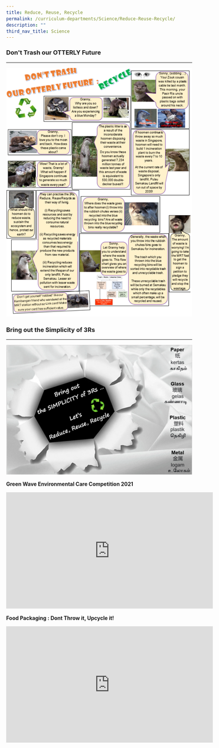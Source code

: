 ```yaml
---
title: Reduce, Reuse, Recycle
permalink: /curriculum-departments/Science/Reduce-Reuse-Recycle/
description: ""
third_nav_title: Science
---
```

### Don't Trash our OTTERLY Future
------------------------------

![](/images/Curriculum/Science/c1.png)

### Bring out the Simplicity of 3Rs
-------------------------------

![](/images/Curriculum/Science/c2.png)  

**Green Wave Environmental Care Competition 2021**

<iframe width="560" height="315" src="https://www.youtube.com/embed/rWIB1DbOaSs" title="YouTube video player" frameborder="0" allow="accelerometer; autoplay; clipboard-write; encrypted-media; gyroscope; picture-in-picture" allowfullscreen></iframe>

**Food Packaging : Dont Throw it, Upcycle it!**

<iframe width="560" height="315" src="https://www.youtube.com/embed/OgUdj7xAK6Y" title="YouTube video player" frameborder="0" allow="accelerometer; autoplay; clipboard-write; encrypted-media; gyroscope; picture-in-picture" allowfullscreen></iframe>